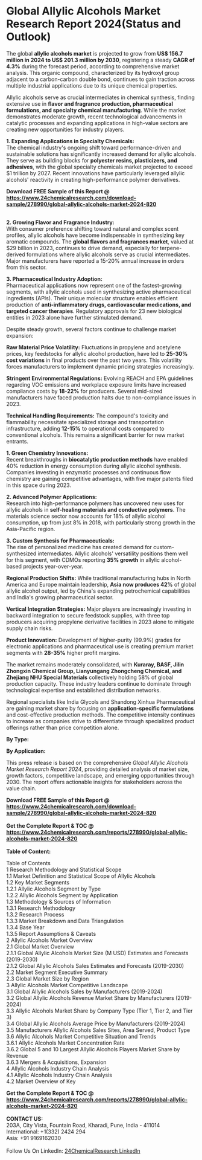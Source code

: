 <h1>Global Allylic Alcohols Market Research Report 2024(Status and Outlook)</h1><p>The global <strong>allylic alcohols market</strong> is projected to grow from <strong>US$ 156.7 million in 2024 to US$ 201.3 million by 2030</strong>, registering a steady <strong>CAGR of 4.3%</strong> during the forecast period, according to comprehensive market analysis. This organic compound, characterized by its hydroxyl group adjacent to a carbon-carbon double bond, continues to gain traction across multiple industrial applications due to its unique chemical properties.</p><p>Allylic alcohols serve as crucial intermediates in chemical synthesis, finding extensive use in <strong>flavor and fragrance production, pharmaceutical formulations, and specialty chemical manufacturing</strong>. While the market demonstrates moderate growth, recent technological advancements in catalytic processes and expanding applications in high-value sectors are creating new opportunities for industry players.</p><p><strong>1. Expanding Applications in Specialty Chemicals:</strong><br>
The chemical industry's ongoing shift toward performance-driven and sustainable solutions has significantly increased demand for allylic alcohols. They serve as building blocks for <strong>polyester resins, plasticizers, and adhesives</strong>, with the global specialty chemicals market projected to exceed $1 trillion by 2027. Recent innovations have particularly leveraged allylic alcohols' reactivity in creating high-performance polymer derivatives.</p><div><b>Download FREE Sample of this Report @ 
            <a href="https://www.24chemicalresearch.com/download-sample/278990/global-allylic-alcohols-market-2024-820">
            https://www.24chemicalresearch.com/download-sample/278990/global-allylic-alcohols-market-2024-820</a></b></div><br><p><strong>2. Growing Flavor and Fragrance Industry:</strong><br>
With consumer preference shifting toward natural and complex scent profiles, allylic alcohols have become indispensable in synthesizing key aromatic compounds. The <strong>global flavors and fragrances market</strong>, valued at $29 billion in 2023, continues to drive demand, especially for terpene-derived formulations where allylic alcohols serve as crucial intermediates. Major manufacturers have reported a 15-20% annual increase in orders from this sector.</p><p><strong>3. Pharmaceutical Industry Adoption:</strong><br>
Pharmaceutical applications now represent one of the fastest-growing segments, with allylic alcohols used in synthesizing active pharmaceutical ingredients (APIs). Their unique molecular structure enables efficient production of <strong>anti-inflammatory drugs, cardiovascular medications, and targeted cancer therapies</strong>. Regulatory approvals for 23 new biological entities in 2023 alone have further stimulated demand.</p><p>Despite steady growth, several factors continue to challenge market expansion:</p><p><strong>Raw Material Price Volatility:</strong> Fluctuations in propylene and acetylene prices, key feedstocks for allylic alcohol production, have led to <strong>25-30% cost variations</strong> in final products over the past two years. This volatility forces manufacturers to implement dynamic pricing strategies increasingly.</p><p><strong>Stringent Environmental Regulations:</strong> Evolving REACH and EPA guidelines regarding VOC emissions and workplace exposure limits have increased compliance costs by <strong>18-22%</strong> for producers. Several mid-sized manufacturers have faced production halts due to non-compliance issues in 2023.</p><p><strong>Technical Handling Requirements:</strong> The compound's toxicity and flammability necessitate specialized storage and transportation infrastructure, adding <strong>12-15%</strong> to operational costs compared to conventional alcohols. This remains a significant barrier for new market entrants.</p><p><strong>1. Green Chemistry Innovations:</strong><br>
Recent breakthroughs in <strong>biocatalytic production methods</strong> have enabled 40% reduction in energy consumption during allylic alcohol synthesis. Companies investing in enzymatic processes and continuous flow chemistry are gaining competitive advantages, with five major patents filed in this space during 2023.</p><p><strong>2. Advanced Polymer Applications:</strong><br>
Research into high-performance polymers has uncovered new uses for allylic alcohols in <strong>self-healing materials and conductive polymers</strong>. The materials science sector now accounts for 18% of allylic alcohol consumption, up from just 8% in 2018, with particularly strong growth in the Asia-Pacific region.</p><p><strong>3. Custom Synthesis for Pharmaceuticals:</strong><br>
The rise of personalized medicine has created demand for custom-synthesized intermediates. Allylic alcohols' versatility positions them well for this segment, with CDMOs reporting <strong>35% growth</strong> in allylic alcohol-based projects year-over-year.</p><p><strong>Regional Production Shifts:</strong> While traditional manufacturing hubs in North America and Europe maintain leadership, <strong>Asia now produces 42%</strong> of global allylic alcohol output, led by China's expanding petrochemical capabilities and India's growing pharmaceutical sector.</p><p><strong>Vertical Integration Strategies:</strong> Major players are increasingly investing in backward integration to secure feedstock supplies, with three top producers acquiring propylene derivative facilities in 2023 alone to mitigate supply chain risks.</p><p><strong>Product Innovation:</strong> Development of higher-purity (99.9%) grades for electronic applications and pharmaceutical use is creating premium market segments with <strong>28-35%</strong> higher profit margins.</p><p>The market remains moderately consolidated, with <strong>Kuraray, BASF, Jilin Zhongxin Chemical Group, Lianyungang Zhongcheng Chemical, and Zhejiang NHU Special Materials</strong> collectively holding 58% of global production capacity. These industry leaders continue to dominate through technological expertise and established distribution networks.</p><p>Regional specialists like India Glycols and Shandong Xinhua Pharmaceutical are gaining market share by focusing on <strong>application-specific formulations</strong> and cost-effective production methods. The competitive intensity continues to increase as companies strive to differentiate through specialized product offerings rather than price competition alone.</p><p><strong>By Type:</strong></p><p><strong>By Application:</strong></p><p>This press release is based on the comprehensive <em>Global Allylic Alcohols Market Research Report 2024</em>, providing detailed analysis of market size, growth factors, competitive landscape, and emerging opportunities through 2030. The report offers actionable insights for stakeholders across the value chain.</p><div><b>Download FREE Sample of this Report @ 
            <a href="https://www.24chemicalresearch.com/download-sample/278990/global-allylic-alcohols-market-2024-820">
            https://www.24chemicalresearch.com/download-sample/278990/global-allylic-alcohols-market-2024-820</a></b></div><br><div><b>Get the Complete Report & TOC @ 
            <a href="https://www.24chemicalresearch.com/reports/278990/global-allylic-alcohols-market-2024-820">
            https://www.24chemicalresearch.com/reports/278990/global-allylic-alcohols-market-2024-820</a></b></div><br>
            <b>Table of Content:</b><p>Table of Contents<br />
 1 Research Methodology and Statistical Scope<br />
 1.1 Market Definition and Statistical Scope of Allylic Alcohols<br />
 1.2 Key Market Segments<br />
 1.2.1 Allylic Alcohols Segment by Type<br />
 1.2.2 Allylic Alcohols Segment by Application<br />
 1.3 Methodology & Sources of Information<br />
 1.3.1 Research Methodology<br />
 1.3.2 Research Process<br />
 1.3.3 Market Breakdown and Data Triangulation<br />
 1.3.4 Base Year<br />
 1.3.5 Report Assumptions & Caveats<br />
 2 Allylic Alcohols Market Overview<br />
 2.1 Global Market Overview<br />
 2.1.1 Global Allylic Alcohols Market Size (M USD) Estimates and Forecasts (2019-2030)<br />
 2.1.2 Global Allylic Alcohols Sales Estimates and Forecasts (2019-2030)<br />
 2.2 Market Segment Executive Summary<br />
 2.3 Global Market Size by Region<br />
 3 Allylic Alcohols Market Competitive Landscape<br />
 3.1 Global Allylic Alcohols Sales by Manufacturers (2019-2024)<br />
 3.2 Global Allylic Alcohols Revenue Market Share by Manufacturers (2019-2024)<br />
 3.3 Allylic Alcohols Market Share by Company Type (Tier 1, Tier 2, and Tier 3)<br />
 3.4 Global Allylic Alcohols Average Price by Manufacturers (2019-2024)<br />
 3.5 Manufacturers Allylic Alcohols Sales Sites, Area Served, Product Type<br />
 3.6 Allylic Alcohols Market Competitive Situation and Trends<br />
 3.6.1 Allylic Alcohols Market Concentration Rate<br />
 3.6.2 Global 5 and 10 Largest Allylic Alcohols Players Market Share by Revenue<br />
 3.6.3 Mergers & Acquisitions, Expansion<br />
 4 Allylic Alcohols Industry Chain Analysis<br />
 4.1 Allylic Alcohols Industry Chain Analysis<br />
 4.2 Market Overview of Key</p><div><b>Get the Complete Report & TOC @ 
            <a href="https://www.24chemicalresearch.com/reports/278990/global-allylic-alcohols-market-2024-820">
            https://www.24chemicalresearch.com/reports/278990/global-allylic-alcohols-market-2024-820</a></b></div><br><b>CONTACT US:</b><br>
            203A, City Vista, Fountain Road, Kharadi, Pune, India - 411014<br>
            International: +1(332) 2424 294<br>
            Asia: +91 9169162030 <br><br>
            Follow Us On LinkedIn: <a href="https://www.linkedin.com/company/24chemicalresearch/">24ChemicalResearch LinkedIn</a>